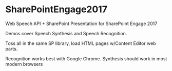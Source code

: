 # SharePointEngage2017
Web Speech API + SharePoint Presentation for SharePoint Engage 2017

Demos cover Speech Synthesis and Speech Recognition.  

Toss all in the same SP library, load HTML pages w/Content Editor web parts.  

Recognition works best with Google Chrome.  Synthesis should work in most modern browsers
